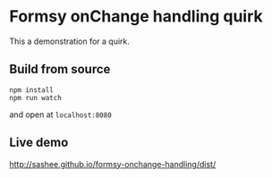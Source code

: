 # Formsy onChange handling quirk

This a demonstration for a quirk.

## Build from source

```
npm install
npm run watch
```

and open at `localhost:8080`

## Live demo

http://sashee.github.io/formsy-onchange-handling/dist/
